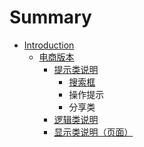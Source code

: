 # Summary

* [Introduction](README.md)
    * [电商版本](电商版本.md)
        * [提示类说明](提示类说明.md)
            * [搜索框](搜索框.md)
            * 操作提示
            * 分享类
        * [逻辑类说明](逻辑类说明.md)
        * [显示类说明（页面）](显示类说明.md)

